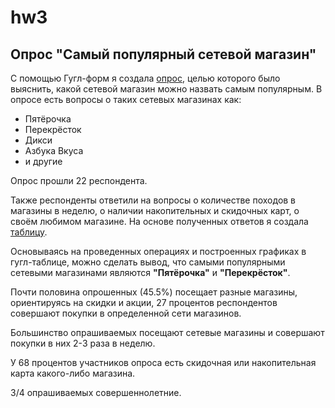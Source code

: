 # hw3
## Опрос "Самый популярный сетевой магазин"
С помощью Гугл-форм я создала [опрос](https://goo.gl/forms/nUH91yJdLQD3xkiR2), целью которого было выяснить, какой сетевой магазин можно назвать самым популярным.
В опросе есть вопросы о таких сетевых магазинах как:
* Пятёрочка
* Перекрёсток
* Дикси
* Азбука Вкуса 
* и другие 

Опрос прошли 22 респондента. 

Также респонденты ответили на вопросы о количестве походов в магазины в неделю, о наличии накопительных и скидочных карт, о своём любимом магазине. 
На основе полученных ответов я создала [таблицу](https://docs.google.com/spreadsheets/d/176pO11Kn5KaZjWuOhqHMgh89oj-3A0gmHJiHIyZYmkU/edit?usp=sharing).

Основываясь на проведенных операциях и построенных графиках в гугл-таблице, можно сделать вывод, что самыми популярными сетевыми магазинами являются **"Пятёрочка"** и **"Перекрёсток"**. 

Почти половина опрошенных (45.5%) посещает разные магазины, ориентируясь на скидки и акции, 27 процентов респондентов совершают покупки в определенной сети магазинов. 

Большинство опрашиваемых посещают сетевые магазины и совершают покупки в них 2-3 раза в неделю.

У 68 процентов участников опроса есть скидочная или накопительная карта какого-либо магазина. 

3/4 опрашиваемых совершеннолетние.
